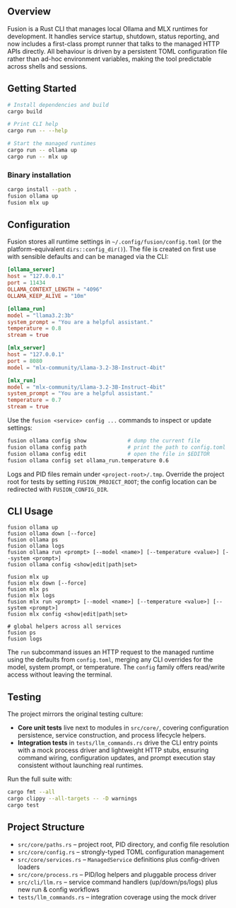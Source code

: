 ## Overview

Fusion is a Rust CLI that manages local Ollama and MLX runtimes for development. It handles service
startup, shutdown, status reporting, and now includes a first-class prompt runner that talks to the
managed HTTP APIs directly. All behaviour is driven by a persistent TOML configuration file rather
than ad-hoc environment variables, making the tool predictable across shells and sessions.

## Getting Started

```bash
# Install dependencies and build
cargo build

# Print CLI help
cargo run -- --help

# Start the managed runtimes
cargo run -- ollama up
cargo run -- mlx up
```

### Binary installation

```bash
cargo install --path .
fusion ollama up
fusion mlx up
```

## Configuration

Fusion stores all runtime settings in `~/.config/fusion/config.toml` (or the platform-equivalent
`dirs::config_dir()`). The file is created on first use with sensible defaults and can be managed
via the CLI:

```toml
[ollama_server]
host = "127.0.0.1"
port = 11434
OLLAMA_CONTEXT_LENGTH = "4096"
OLLAMA_KEEP_ALIVE = "10m"

[ollama_run]
model = "llama3.2:3b"
system_prompt = "You are a helpful assistant."
temperature = 0.8
stream = true

[mlx_server]
host = "127.0.0.1"
port = 8080
model = "mlx-community/Llama-3.2-3B-Instruct-4bit"

[mlx_run]
model = "mlx-community/Llama-3.2-3B-Instruct-4bit"
system_prompt = "You are a helpful assistant."
temperature = 0.7
stream = true
```

Use the `fusion <service> config ...` commands to inspect or update settings:

```bash
fusion ollama config show             # dump the current file
fusion ollama config path             # print the path to config.toml
fusion ollama config edit             # open the file in $EDITOR
fusion ollama config set ollama_run.temperature 0.6
```

Logs and PID files remain under `<project-root>/.tmp`. Override the project root for tests by
setting `FUSION_PROJECT_ROOT`; the config location can be redirected with `FUSION_CONFIG_DIR`.

## CLI Usage

```text
fusion ollama up
fusion ollama down [--force]
fusion ollama ps
fusion ollama logs
fusion ollama run <prompt> [--model <name>] [--temperature <value>] [--system <prompt>]
fusion ollama config <show|edit|path|set>

fusion mlx up
fusion mlx down [--force]
fusion mlx ps
fusion mlx logs
fusion mlx run <prompt> [--model <name>] [--temperature <value>] [--system <prompt>]
fusion mlx config <show|edit|path|set>

# global helpers across all services
fusion ps
fusion logs
```

The `run` subcommand issues an HTTP request to the managed runtime using the defaults from
`config.toml`, merging any CLI overrides for the model, system prompt, or temperature. The `config`
family offers read/write access without leaving the terminal.

## Testing

The project mirrors the original testing culture:

- **Core unit tests** live next to modules in `src/core/`, covering configuration persistence,
  service construction, and process lifecycle helpers.
- **Integration tests** in `tests/llm_commands.rs` drive the CLI entry points with a mock process
  driver and lightweight HTTP stubs, ensuring command wiring, configuration updates, and prompt
  execution stay consistent without launching real runtimes.

Run the full suite with:

```bash
cargo fmt --all
cargo clippy --all-targets -- -D warnings
cargo test
```

## Project Structure

- `src/core/paths.rs` – project root, PID directory, and config file resolution
- `src/core/config.rs` – strongly-typed TOML configuration management
- `src/core/services.rs` – `ManagedService` definitions plus config-driven loaders
- `src/core/process.rs` – PID/log helpers and pluggable process driver
- `src/cli/llm.rs` – service command handlers (up/down/ps/logs) plus new run & config workflows
- `tests/llm_commands.rs` – integration coverage using the mock driver
